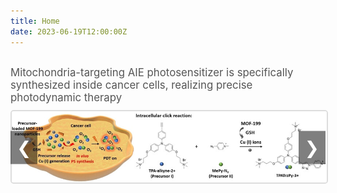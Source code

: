 ```yaml
---
title: Home
date: 2023-06-19T12:00:00Z
---
```


<style>
    h1 {
        text-align: center;
    }

    .homepage {
        display: flex;
        flex-direction: column;
        align-items: center;
        margin-top: 20px;
    }

    .homepage-main {
        width: 100%;
        max-width: 1200px;
        text-align: center;
        position: relative;
        margin: 0 auto;
    }

    .homepage-main img {
        max-width: 100%;
        height: auto;
        border: 2px solid #ddd;
        border-radius: 5px;
        transition: opacity 2s ease-in-out;
        opacity: 1;
    }

    #mainImageDescription {
        margin-top: 10px;
        margin-bottom: 10px;
        font-size: 1.2em;
        color: #555;
        transition: opacity 2s ease-in-out;
        opacity: 1;
    }

    .homepage-nav {
        position: absolute;
        top: 50%;
        transform: translateY(-50%);
        background-color: rgba(0, 0, 0, 0.5);
        color: white;
        border: none;
        font-size: 2em;
        padding: 10px;
        cursor: pointer;
        z-index: 1;
    }

    .homepage-nav.left {
        left: 0;
    }

    .homepage-nav.right {
        right: 0;
    }
</style>

<div class="homepage">
    <p id="mainImageDescription">Mitochondria-targeting AIE photosensitizer is specifically synthesized inside cancer cells, realizing precise photodynamic therapy</p>
    <div class="homepage-main">
        <button class="homepage-nav left" onclick="showPreviousImage()">&#10094;</button>
        <img src="/images/cca.jpg" alt="Main Image" id="mainImage">
        <button class="homepage-nav right" onclick="showNextImage()">&#10095;</button>
    </div>
</div>

<script>
    const images = [
        {
            src: '/images/cca.jpg',
            description: 'Mitochondria-targeting AIE photosensitizer is specifically synthesized inside cancer cells, realizing precise photodynamic therapy'
        },
        {
            src: '/images/psr.jpg',
            description: 'The first lipid droplet (LD)/nucleus dual-targeted ratiometric fluorescence probe, CQPP, for monitoring polarity change was developed.'
        },
        {
            src: '/images/r.jpg',
            description: 'The design principles of AIE PSs and their biomedical applications are discussed in detail.'
        }
    ];

    let currentIndex = 0;
    let autoSwitchInterval;
    const transitionTime = 2000;
    const quickTransitionTime = 500;

    function showImage(index, quick = false) {
        currentIndex = index;
        const mainImage = document.getElementById('mainImage');
        const mainImageDescription = document.getElementById('mainImageDescription');

        if (quick) {
            mainImage.style.transition = `opacity ${quickTransitionTime}ms ease-in-out`;
            mainImageDescription.style.transition = `opacity ${quickTransitionTime}ms ease-in-out`;
        } else {
            mainImage.style.transition = `opacity ${transitionTime}ms ease-in-out`;
            mainImageDescription.style.transition = `opacity ${transitionTime}ms ease-in-out`;
        }

        mainImage.style.opacity = 0;
        mainImageDescription.style.opacity = 0;

        setTimeout(() => {
            mainImage.src = images[index].src;
            mainImageDescription.textContent = images[index].description;

            mainImage.style.opacity = 1;
            mainImageDescription.style.opacity = 1;
        }, quick ? quickTransitionTime : transitionTime);

        resetAutoSwitch();
    }

    function showNextImage() {
        currentIndex = (currentIndex + 1) % images.length;
        showImage(currentIndex, true);
    }

    function showPreviousImage() {
        currentIndex = (currentIndex - 1 + images.length) % images.length;
        showImage(currentIndex, true);
    }

    function autoSwitchImages() {
        autoSwitchInterval = setInterval(showNextImage, 5000);
    }

    function resetAutoSwitch() {
        clearInterval(autoSwitchInterval);
        autoSwitchImages();
    }

    document.addEventListener('DOMContentLoaded', () => {
        autoSwitchImages();
    });
</script>
